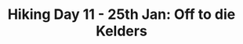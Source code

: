 ---
layout: post
title: "Hiking Day 11 - 25th Jan: Off to die Kelders"
day_number: 11
post_id: 79
hike_date: 2009-01-25
km: 17.6
map_number: 7
destination: Die Kelders
overnight: The Blackshaws
terrain: Beach
nature_reserve: Walker Bay Nature Reserve
notes: NULL
start_coord_lat: NULL
start_coord_long: NULL
end_coord_lat: -34.546533
end_coord_long: 19.37815
start_coord: NULL
destination_coord: -34.546533,19.37815
file_name: 01-25.jpg
description: Die Kelders.
link: http://www.cape2kosi.com/2009/01/25/hiking-day-11/
---